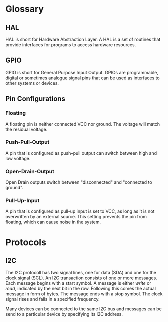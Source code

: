 # Glossary

## HAL

HAL is short for Hardware Abstraction Layer. A HAL is a set of routines that provide interfaces for programs to access hardware resources.

## GPIO

GPIO is short for General Purpose Input Output. GPIOs are programmable, digital or sometimes analogue signal pins that can be used as interfaces to other systems or devices. 

## Pin Configurations
### Floating
A floating pin is neither connected VCC nor ground. The voltage will match the residual voltage.

### Push-Pull-Output

A pin that is configured as push–pull output can switch between high and low voltage.

### Open-Drain-Output
Open Drain outputs switch between "disconnected" and "connected to ground".


### Pull-Up-Input
A pin that is configured as pull-up input is set to VCC, as long as it is not overwritten by an external source. This setting prevents the pin from floating, which can cause noise in the system. 

# Protocols

## I2C 

The I2C protocoll has two signal lines, one for data (SDA) and one for the clock signal (SCL). An I2C transaction consists of one or more messages. Each message begins with a start symbol. A message is either *write* or *read*, indicated by the next bit in the row. Following this comes the actual message in form of bytes. The message ends with a stop symbol. 
The clock signal rises and falls in a specified frequency. 

Many devices can be connected to the same I2C bus and messages can be send to a particular device by specifying its I2C address.